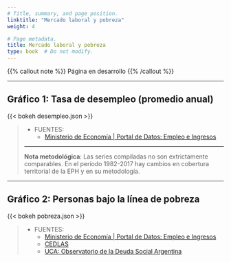 ```yaml
---
# Title, summary, and page position.
linktitle: "Mercado laboral y pobreza"
weight: 4

# Page metadata.
title: Mercado laboral y pobreza
type: book  # Do not modify.
---
```


{{% callout note %}}
Página en desarrollo
{{% /callout %}}

---

## Gráfico 1: Tasa de desempleo (promedio anual)

{{< bokeh desempleo.json >}}

> * FUENTES:
>   * [Ministerio de Economía | Portal de Datos: Empleo e Ingresos](https://www.economia.gob.ar/datos/)
> ---
> **Nota metodológica**: Las series compiladas no son extrictamente comparables. En el período 1982-2017 hay cambios en cobertura territorial de la EPH y en su metodología.

---

## Gráfico 2: Personas bajo la línea de pobreza

{{< bokeh pobreza.json >}}

> * FUENTES:
>   * [Ministerio de Economía | Portal de Datos: Empleo e Ingresos](https://www.economia.gob.ar/datos/)
>   * [CEDLAS](https://www.cedlas.econo.unlp.edu.ar/wp/en/estadisticas/sedlac/estadisticas/#1496165262484-7f826c3f-b5c3)
>   * [UCA: Observatorio de la Deuda Social Argentina](http://uca.edu.ar/es/observatorio-de-la-deuda-social-argentina)